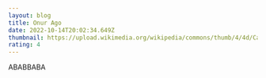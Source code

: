 ```yaml
---
layout: blog
title: Onur Ago
date: 2022-10-14T20:02:34.649Z
thumbnail: https://upload.wikimedia.org/wikipedia/commons/thumb/4/4d/Cat_November_2010-1a.jpg/1200px-Cat_November_2010-1a.jpg
rating: 4
---
```

A﻿BABBABA